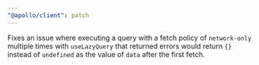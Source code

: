 ```yaml
---
"@apollo/client": patch
---
```


Fixes an issue where executing a query with a fetch policy of `network-only` multiple times with `useLazyQuery` that returned errors would return `{}` instead of `undefined` as the value of `data` after the first fetch.
